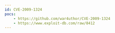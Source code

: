 ```yaml
---
id: CVE-2009-1324
pocs:
    - https://github.com/war4uthor/CVE-2009-1324
    - https://www.exploit-db.com/raw/8412
---
```

